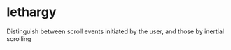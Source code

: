 # lethargy
Distinguish between scroll events initiated by the user, and those by inertial scrolling
